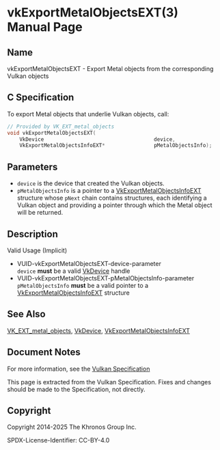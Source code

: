 # vkExportMetalObjectsEXT(3) Manual Page

## Name

vkExportMetalObjectsEXT - Export Metal objects from the corresponding Vulkan objects



## [](#_c_specification)C Specification

To export Metal objects that underlie Vulkan objects, call:

```c++
// Provided by VK_EXT_metal_objects
void vkExportMetalObjectsEXT(
    VkDevice                                    device,
    VkExportMetalObjectsInfoEXT*                pMetalObjectsInfo);
```

## [](#_parameters)Parameters

- `device` is the device that created the Vulkan objects.
- `pMetalObjectsInfo` is a pointer to a [VkExportMetalObjectsInfoEXT](https://registry.khronos.org/vulkan/specs/latest/man/html/VkExportMetalObjectsInfoEXT.html) structure whose `pNext` chain contains structures, each identifying a Vulkan object and providing a pointer through which the Metal object will be returned.

## [](#_description)Description

Valid Usage (Implicit)

- [](#VUID-vkExportMetalObjectsEXT-device-parameter)VUID-vkExportMetalObjectsEXT-device-parameter  
  `device` **must** be a valid [VkDevice](https://registry.khronos.org/vulkan/specs/latest/man/html/VkDevice.html) handle
- [](#VUID-vkExportMetalObjectsEXT-pMetalObjectsInfo-parameter)VUID-vkExportMetalObjectsEXT-pMetalObjectsInfo-parameter  
  `pMetalObjectsInfo` **must** be a valid pointer to a [VkExportMetalObjectsInfoEXT](https://registry.khronos.org/vulkan/specs/latest/man/html/VkExportMetalObjectsInfoEXT.html) structure

## [](#_see_also)See Also

[VK\_EXT\_metal\_objects](https://registry.khronos.org/vulkan/specs/latest/man/html/VK_EXT_metal_objects.html), [VkDevice](https://registry.khronos.org/vulkan/specs/latest/man/html/VkDevice.html), [VkExportMetalObjectsInfoEXT](https://registry.khronos.org/vulkan/specs/latest/man/html/VkExportMetalObjectsInfoEXT.html)

## [](#_document_notes)Document Notes

For more information, see the [Vulkan Specification](https://registry.khronos.org/vulkan/specs/latest/html/vkspec.html#vkExportMetalObjectsEXT)

This page is extracted from the Vulkan Specification. Fixes and changes should be made to the Specification, not directly.

## [](#_copyright)Copyright

Copyright 2014-2025 The Khronos Group Inc.

SPDX-License-Identifier: CC-BY-4.0